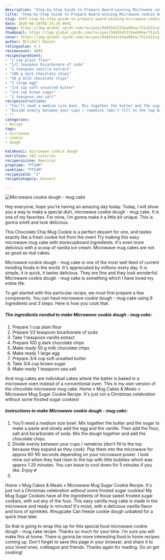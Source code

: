 ```yaml
---
description: "Step-by-Step Guide to Prepare Award-winning Microwave cookie dough - mug cake"
title: "Step-by-Step Guide to Prepare Award-winning Microwave cookie dough - mug cake"
slug: 4587-step-by-step-guide-to-prepare-award-winning-microwave-cookie-dough-mug-cake
date: 2020-09-30T05:34:24.094Z
image: https://img-global.cpcdn.com/recipes/9d45545319ae884a/751x532cq70/microwave-cookie-dough-mug-cake-recipe-main-photo.jpg
thumbnail: https://img-global.cpcdn.com/recipes/9d45545319ae884a/751x532cq70/microwave-cookie-dough-mug-cake-recipe-main-photo.jpg
cover: https://img-global.cpcdn.com/recipes/9d45545319ae884a/751x532cq70/microwave-cookie-dough-mug-cake-recipe-main-photo.jpg
author: Mitchell Daniel
ratingvalue: 4.3
reviewcount: 4095
recipeingredient:
- "1 cup plain flour"
- "1/2 teaspoon bicarbonate of soda"
- "1 teaspoon vanilla extract"
- "100 g dark chocolate chips"
- "50 g milk chocolate chips"
- "1 large egg"
- "3/4 cup soft unsalted butter"
- "3/4 cup brown sugar"
- "1 teaspoon sea salt"
recipeinstructions:
- "You’ll need a medium size bowl. Mix together the butter and the sugar to make a paste and slowly add the egg and the vanilla. Then add the flour, salt and bicarbonate of soda. Mix the dough together and add the chocolate chips."
- "Divide evenly between your cups / ramekins (don’t fill to the top because they expand as they cook). Pop them into the microwave for approx 60-90 seconds depending on your microwave power. I took mine out when they had risen to the top with little bubbles which was approx 1.20 minutes. You can leave to cool down for 5 minutes if you like. Enjoy 💕"
- ""
categories:
- Recipe
tags:
- microwave
- cookie
- dough

katakunci: microwave cookie dough 
nutrition: 183 calories
recipecuisine: American
preptime: "PT10M"
cooktime: "PT53M"
recipeyield: "1"
recipecategory: Dessert

---
```



![Microwave cookie dough - mug cake](https://img-global.cpcdn.com/recipes/9d45545319ae884a/751x532cq70/microwave-cookie-dough-mug-cake-recipe-main-photo.jpg)

Hey everyone, hope you're having an amazing day today. Today, I will show you a way to make a special dish, microwave cookie dough - mug cake. It is one of my favorites. For mine, I'm gonna make it a little bit unique. This is gonna smell and look delicious.

This Chocolate Chip Mug Cookie is a perfect dessert for one, and tastes exactly like a fresh cookie hot from the oven! Try making this easy microwave mug cake with storecupboard ingredients. It&#39;s even more delicious with a scoop of vanilla ice cream. Microwave mug cakes are not as good as real cakes.

Microwave cookie dough - mug cake is one of the most well liked of current trending foods in the world. It's appreciated by millions every day. It is simple, it is quick, it tastes delicious. They are fine and they look wonderful. Microwave cookie dough - mug cake is something which I have loved my entire life.


To get started with this particular recipe, we must first prepare a few components. You can have microwave cookie dough - mug cake using 9 ingredients and 3 steps. Here is how you cook that.

<!--inarticleads1-->

##### The ingredients needed to make Microwave cookie dough - mug cake:

1. Prepare 1 cup plain flour
1. Prepare 1/2 teaspoon bicarbonate of soda
1. Take 1 teaspoon vanilla extract
1. Prepare 100 g dark chocolate chips
1. Make ready 50 g milk chocolate chips
1. Make ready 1 large egg
1. Prepare 3/4 cup soft unsalted butter
1. Take 3/4 cup brown sugar
1. Make ready 1 teaspoon sea salt


And mug cakes are individual cakes where the batter is baked in a microwave oven instead of a conventional oven. This is my own version of the chocolate microwave mug cake. Home » Mug Cakes &amp; Meals » Microwave Mug Sugar Cookie Recipe. It&#39;s just not a Christmas celebration without some frosted sugar cookies! 

<!--inarticleads2-->

##### Instructions to make Microwave cookie dough - mug cake:

1. You’ll need a medium size bowl. Mix together the butter and the sugar to make a paste and slowly add the egg and the vanilla. Then add the flour, salt and bicarbonate of soda. Mix the dough together and add the chocolate chips.
1. Divide evenly between your cups / ramekins (don’t fill to the top because they expand as they cook). Pop them into the microwave for approx 60-90 seconds depending on your microwave power. I took mine out when they had risen to the top with little bubbles which was approx 1.20 minutes. You can leave to cool down for 5 minutes if you like. Enjoy 💕
1. 


Home » Mug Cakes &amp; Meals » Microwave Mug Sugar Cookie Recipe. It&#39;s just not a Christmas celebration without some frosted sugar cookies! My Mug Sugar Cookies have all the ingredients of those sweet frosted sugar cookies, with out any of the fuss. This easy vanilla mug cake is made in the microwave and ready in minutes! It&#39;s moist, with a delicious vanilla flavor and tons of sprinkles. #mugcake Can freeze cookie dough unbaked for a quick treat later. 

So that is going to wrap this up for this special food microwave cookie dough - mug cake recipe. Thanks so much for your time. I'm sure you will make this at home. There is gonna be more interesting food in home recipes coming up. Don't forget to save this page in your browser, and share it to your loved ones, colleague and friends. Thanks again for reading. Go on get cooking!
